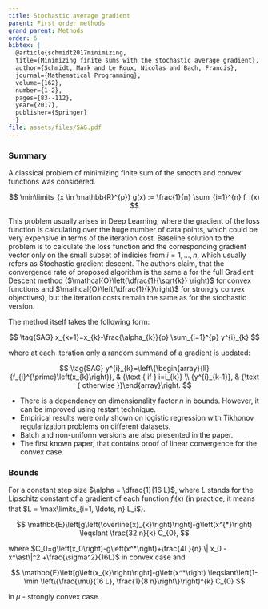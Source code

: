 ```yaml
---
title: Stochastic average gradient
parent: First order methods
grand_parent: Methods
order: 6
bibtex: |
  @article{schmidt2017minimizing,
  title={Minimizing finite sums with the stochastic average gradient},
  author={Schmidt, Mark and Le Roux, Nicolas and Bach, Francis},
  journal={Mathematical Programming},
  volume={162},
  number={1-2},
  pages={83--112},
  year={2017},
  publisher={Springer}
  }
file: assets/files/SAG.pdf
---
```

### Summary
A classical problem of minimizing finite sum of the smooth and convex functions was considered. 

$$
\min\limits_{x \in \mathbb{R}^{p}} g(x) := \frac{1}{n} \sum_{i=1}^{n} f_i(x)
$$


This problem usually arises in Deep Learning, where the gradient of the loss function is calculating over the huge number of data points, which could be very expensive in terms of the iteration cost. Baseline solution to the problem is to calculate the loss function and the corresponding gradient vector only on the small subset of indicies from $i = 1, \ldots, n$, which usually refers as Stochastic gradient descent. The authors claim, that the convergence rate of proposed algorithm is the same a for the full Gradient Descent method ($\mathcal{O}\left(\dfrac{1}{\sqrt{k}} \right)$ for convex functions and $\mathcal{O}\left(\dfrac{1}{k}\right)$ for strongly convex objectives), but the iteration costs remain the same as for the stochastic version.

The method itself takes the following form:

$$
\tag{SAG} 
x_{k+1}=x_{k}-\frac{\alpha_{k}}{p} \sum_{i=1}^{p} y^{i}_{k}
$$

where at each iteration only a random summand of a gradient is updated:

$$
\tag{SAG} 
y^{i}_{k}=\left\{\begin{array}{ll}{f_{i}^{\prime}\left(x_{k}\right)}, & {\text { if } i=i_{k}} \\ {y^{i}_{k-1}}, & {\text { otherwise }}\end{array}\right.
$$

* There is a dependency on dimensionality factor $n$ in bounds. However, it can be improved using restart technique.
* Empirical results were only shown on logistic regression with Tikhonov regularization problems on different datasets.
* Batch and non-uniform versions are also presented in the paper.
* The first known paper, that contains proof of linear convergence for the convex case.

### Bounds
For a constant step size $\alpha = \dfrac{1}{16 L}$, where $L$ stands for the Lipschitz constant of a gradient of each function $f_i(x)$ (in practice, it means that $L = \max\limits_{i=1, \ldots, n} L_i$).

$$
\mathbb{E}\left[g\left(\overline{x}_{k}\right)\right]-g\left(x^{*}\right) \leqslant \frac{32 n}{k} C_{0},
$$

where $C_0=g\left(x_0\right)-g\left(x^*\right)+\frac{4L}{n} \| x_0 - x^\ast\|^2 +\frac{\sigma^2}{16L}$ in convex case and

$$
\mathbb{E}\left[g\left(x_{k}\right)\right]-g\left(x^*\right) \leqslant\left(1-\min \left\{\frac{\mu}{16 L}, \frac{1}{8 n}\right\}\right)^{k} C_{0}
$$

in $\mu$ - strongly convex case.